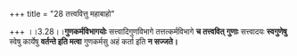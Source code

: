 +++
title = "28 तत्त्ववित्तु महाबाहो"

+++
।।3.28।।**गुणकर्मविभागयोः** सत्त्वादिगुणविभागे तत्तत्कर्मविभागे **च
तत्त्ववित्** **गुणाः** सत्त्वादयः **स्वगुणेषु** स्वेषु कार्येषु
**वर्तन्ते इति मत्वा** गुणकर्मसु अहं कर्ता इति **न सज्जते।**
